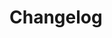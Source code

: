 # Changelog <a href="https://www.eblasoft.com.tr/espocrm-extension-page/reactions" target="_blank" id="ext-version" data-id="636ce5a5c0c107e82"></a>

<div class="change-log-wrapper" data-id="636ce5a5c0c107e82"></div>
